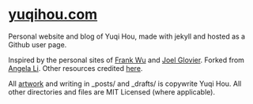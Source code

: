 [yuqihou.com](yuqihou.com)
====
Personal website and blog of Yuqi Hou, made with jekyll and hosted as a Github user page. 

Inspired by the personal sites of [Frank Wu](http://frankjwu.com) and [Joel Glovier](http://frankjwu.com). Forked from [Angela Li](https://github.com/angelali/portfolio).
Other resources credited [here](yuqihou.com/lists).

All [artwork](yuqihou.com/art) and writing in _posts/ and _drafts/ is copywrite Yuqi Hou.
All other directories and files are MIT Licensed (where applicable).
